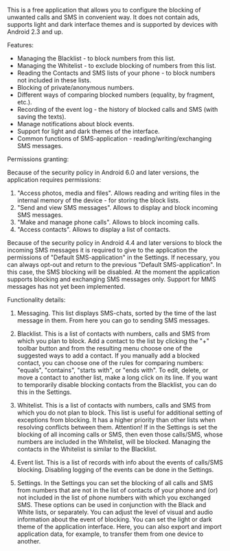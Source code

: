 This is a free application that allows you to configure the blocking of unwanted calls and SMS
in convenient way. It does not contain ads, supports light and dark interface themes and is
supported by devices with Android 2.3 and up.

Features:

- Managing the Blacklist - to block numbers from this list.
- Managing the Whitelist - to exclude blocking of numbers from this list.
- Reading the Contacts and SMS lists of your phone - to block numbers not included in these lists.
- Blocking of private/anonymous numbers.
- Different ways of comparing blocked numbers (equality, by fragment, etc.).
- Recording of the event log - the history of blocked calls and SMS (with saving the texts).
- Manage notifications about block events.
- Support for light and dark themes of the interface.
- Common functions of SMS-application - reading/writing/exchanging SMS messages.

Permissions granting:

Because of the security policy in Android 6.0 and later versions, the application requires permissions:
1) "Access photos, media and files". Allows reading and writing files in the internal memory of
the device - for storing the block lists.
2) "Send and view SMS messages". Allows to display and block incoming SMS messages.
3) "Make and manage phone calls". Allows to block incoming calls.
4) "Access contacts". Allows to display a list of contacts.

Because of the security policy in Android 4.4 and later versions to block the incoming SMS messages
it is required to give to the application the permissions of "Default SMS-application" in the Settings.
If necessary, you can always opt-out and return to the previous "Default SMS-application".
In this case, the SMS blocking will be disabled. At the moment the application supports blocking
and exchanging SMS messages only. Support for MMS messages has not yet been implemented.

Functionality details:

1) Messaging.
This list displays SMS-chats, sorted by the time of the last message in them. From here you can
go to sending SMS messages.

2) Blacklist.
This is a list of contacts with numbers, calls and SMS from which you plan to block. Add a contact
to the list by clicking the \"+\" toolbar button and from the resulting menu choose one of the
suggested ways to add a contact. If you manually add a blocked contact, you can choose one of the
rules for comparing numbers: \"equals\", \"contains\", \"starts with\", or \"ends with\". To edit,
delete, or move a contact to another list, make a long click on its line. If you want to
temporarily disable blocking contacts from the Blacklist, you can do this in the Settings.

3) Whitelist.
This is a list of contacts with numbers, calls and SMS from which you do not plan to block. This
list is useful for additional setting of exceptions from blocking. It has a higher priority than
other lists when resolving conflicts between them.
Attention! If in the Settings is set the blocking of all incoming calls or SMS, then even those
calls/SMS, whose numbers are included in the Whitelist, will be blocked. Managing the contacts
in the Whitelist is similar to the Blacklist.

4) Event list.
This is a list of records with info about the events of calls/SMS blocking. Disabling logging of
the events can be done in the Settings.

5) Settings.
In the Settings you can set the blocking of all calls and SMS from numbers that are not in the
list of contacts of your phone and (or) not included in the list of phone numbers with which you
exchanged SMS. These options can be used in conjunction with the Black and White lists, or
separately. You can adjust the level of visual and audio information about the event of blocking.
You can set the light or dark theme of the application interface. Here, you can also export and
import application data, for example, to transfer them from one device to another.
